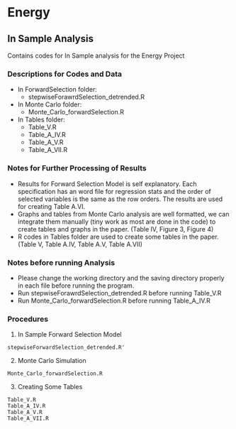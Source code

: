 # Energy
## In Sample Analysis

Contains codes for In Sample analysis for the Energy Project

### Descriptions for Codes and Data
- In ForwardSelection folder: 
  - stepwiseForawrdSelection_detrended.R 
- In Monte Carlo folder:
  - Monte_Carlo_forwardSelection.R 
- In Tables folder: 
  - Table_V.R
  - Table_A_IV.R
  - Table_A_V.R
  - Table_A_VII.R
 
### Notes for Further Processing of Results
- Results for Forward Selection Model is self explanatory. Each specification has an word file for regression stats and the order of selected variables is the same as the row orders. The results are used for creating Table A.VI. 
- Graphs and tables from Monte Carlo analysis are well formatted, we can integrate them manually (tiny work as most are done in the code) to create tables and graphs in the paper. (Table IV, Figure 3, Figure 4)
- R codes in Tables folder are used to create some tables in the paper. (Table V, Table A.IV, Table A.V, Table A.VII) 

### Notes before running Analysis
- Please change the working directory and the saving directory properly in each file before running the program.
- Run stepwiseForawrdSelection_detrended.R before running Table_V.R
- Run Monte_Carlo_forwardSelection.R before running Table_A_IV.R

### Procedures
1. In Sample Forward Selection Model
```
stepwiseForwardSelection_detrended.R'
```

2. Monte Carlo Simulation
```
Monte_Carlo_forwardSelection.R
```
3. Creating Some Tables
```
Table_V.R
Table_A_IV.R 
Table_A_V.R
Table_A_VII.R
```
